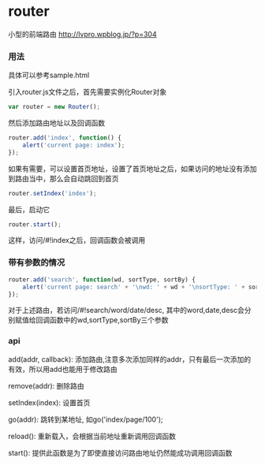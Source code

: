 # router
小型的前端路由
http://lvpro.wpblog.jp/?p=304

### 用法
具体可以参考sample.html

引入router.js文件之后，首先需要实例化Router对象
```javascript
var router = new Router();
```
然后添加路由地址以及回调函数
```javascript
router.add('index', function() {
	alert('current page: index');
});
```
如果有需要，可以设置首页地址，设置了首页地址之后，如果访问的地址没有添加到路由当中，那么会自动跳回到首页
```javascript
router.setIndex('index');
```
最后，启动它
```javascript
router.start();
```

这样，访问/#!index之后，回调函数会被调用

### 带有参数的情况
```javascript
router.add('search', function(wd, sortType, sortBy) {
	alert('current page: search' + '\nwd: ' + wd + '\nsortType: ' + sortType + '\nsortBy: ' + sortBy);
});
```
对于上述路由，若访问/#!search/word/date/desc, 其中的word,date,desc会分别赋值给回调函数中的wd,sortType,sortBy三个参数

### api
add(addr, callback): 添加路由,注意多次添加同样的addr，只有最后一次添加的有效，所以用add也能用于修改路由

remove(addr): 删除路由

setIndex(index): 设置首页

go(addr): 跳转到某地址, 如go('index/page/100');

reload(): 重新载入，会根据当前地址重新调用回调函数

start(): 提供此函数是为了即使直接访问路由地址仍然能成功调用回调函数
